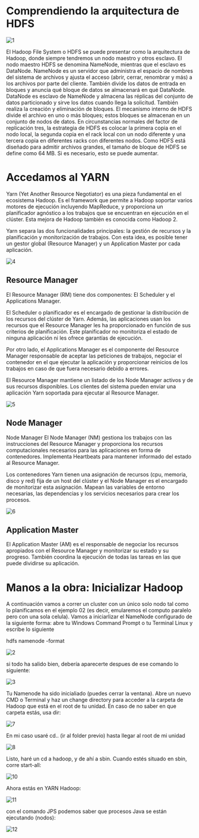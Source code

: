 
# Comprendiendo la arquitectura de HDFS

![1](assets/1.png)

El Hadoop File System o HDFS se puede presentar como la arquitectura de Hadoop, donde siempre tendremos un nodo maestro y otros esclavo. El nodo maestro HDFS se denomina NameNode, mientras que el esclavo es DataNode. NameNode es un servidor que administra el espacio de nombres del sistema de archivos y ajusta el acceso (abrir, cerrar, renombrar y más) a los archivos por parte del cliente. También divide los datos de entrada en bloques y anuncia qué bloque de datos se almacenará en qué DataNode. DataNode es esclavo de NameNode y almacena las réplicas del conjunto de datos particionado y sirve los datos cuando llega la solicitud. También realiza la creación y eliminación de bloques. El mecanismo interno de HDFS divide el archivo en uno o más bloques; estos bloques se almacenan en un conjunto de nodos de datos. En circunstancias normales del factor de replicación tres, la estrategia de HDFS es colocar la primera copia en el nodo local, la segunda copia en el rack local con un nodo diferente y una tercera copia en diferentes racks con diferentes nodos. Como HDFS está diseñado para admitir archivos grandes, el tamaño de bloque de HDFS se define como 64 MB. Si es necesario, esto se puede aumentar.


# Accedamos al YARN

Yarn (Yet Another Resource Negotiator) es una pieza fundamental en el ecosistema Hadoop. Es el framework que permite a Hadoop soportar varios motores de ejecución incluyendo MapReduce, y proporciona un planificador agnóstico a los trabajos que se encuentran en ejecución en el clúster. Esta mejora de Hadoop también es conocida como Hadoop 2.

Yarn separa las dos funcionalidades principales: la gestión de recursos y la planificación y monitorización de trabajos. Con esta idea, es posible tener un gestor global (Resource Manager) y un Application Master por cada aplicación.

![4](assets/4.png)

## Resource Manager

El Resource Manager (RM) tiene dos componentes: El Scheduler y el Applications Manager.

El Scheduler o planificador es el encargado de gestionar la distribución de los recursos del clúster de Yarn. Además, las aplicaciones usan los recursos que el Resource Manager les ha proporcionado en función de sus criterios de planificación. Este planificador no monitoriza el estado de ninguna aplicación ni les ofrece garantías de ejecución.

Por otro lado, el Applications Manager es el componente del Resource Manager responsable de aceptar las peticiones de trabajos, negociar el contenedor en el que ejecutar la aplicación y proporcionar reinicios de los trabajos en caso de que fuera necesario debido a errores.

El Resource Manager mantiene un listado de los Node Manager activos y de sus recursos disponibles. Los clientes del sistema pueden enviar una aplicación Yarn soportada para ejecutar al Resource Manager.

![5](assets/5.png)

## Node Manager

Node Manager
El Node Manager (NM) gestiona los trabajos con las instrucciones del Resource Manager y proporciona los recursos computacionales necesarios para las aplicaciones en forma de contenedores. Implementa Heartbeats para mantener informado del estado al Resource Manager.

Los contenedores Yarn tienen una asignación de recursos (cpu, memoria, disco y red) fija de un host del clúster y el Node Manager es el encargado de monitorizar esta asignación. Mapean las variables de entorno necesarias, las dependencias y los servicios necesarios para crear los procesos.

![6](assets/6.png)

## Application Master

El Application Master (AM) es el responsable de negociar los recursos apropiados con el Resource Manager y monitorizar su estado y su progreso. También coordina la ejecución de todas las tareas en las que puede dividirse su aplicación.

# Manos a la obra: Inicializar Hadoop

A continuación vamos a correr un cluster con un único solo nodo tal como lo planificamos en el ejemplo 02 (es decir, emularemos el computo paralelo pero con una sola celula). Vamos a iniciarlizar el NameNode configurado de la siguiente forma: abre tu Windows Command Prompt o tu Terminal Linux y escribe lo siguiente

hdfs namenode -format

![2](assets/2.png)

si todo ha salido bien, debería aparecerte despues de ese comando lo siguiente:

![3](assets/3.png)

Tu Namenode ha sido inicialiado (puedes cerrar la ventana). Abre un nuevo CMD o Terminal y haz un change directory para acceder a la carpeta de Hadoop que está en el root de tu unidad. En caso de no saber en que carpeta estás, usa dir:

![7](assets/7.png)

En mi caso usaré cd.. (ir al folder previo) hasta llegar al root de mi unidad

![8](assets/8.png)

Listo, haré un cd a hadoop, y de ahí a sbin. Cuando estés situado en sbin, corre start-all:

![10](assets/9.png)

Ahora estás en YARN Hadoop:

![11](assets/11.png)

con el comando JPS podemos saber que procesos Java se están ejecutando (nodos):

![12](assets/12.png)
